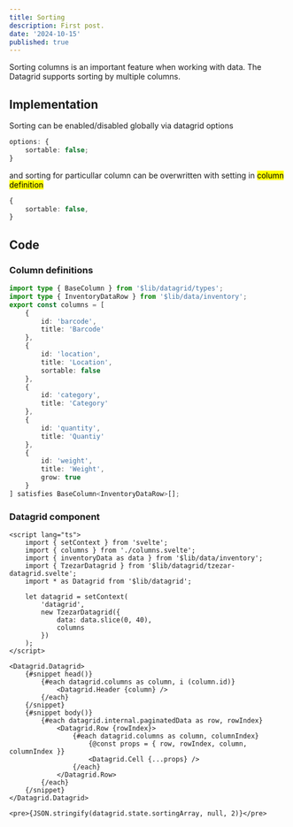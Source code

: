 ```yaml
---
title: Sorting
description: First post.
date: '2024-10-15'
published: true
---
```


<script>
  import Datagrid from './datagrid.svelte'
</script>

Sorting columns is an important feature when working with data. The Datagrid supports sorting by multiple columns.
<Datagrid />



## Implementation
Sorting can be enabled/disabled globally via datagrid options

```ts
options: {
	sortable: false;
}
```

and sorting for particullar column can be overwritten with setting in <mark>column definition</mark>

```ts
{
    sortable: false,
}
```

## Code

### Column definitions

```ts
import type { BaseColumn } from '$lib/datagrid/types';
import type { InventoryDataRow } from '$lib/data/inventory';
export const columns = [
	{
		id: 'barcode',
		title: 'Barcode'
	},
	{
		id: 'location',
		title: 'Location',
		sortable: false
	},
	{
		id: 'category',
		title: 'Category'
	},
	{
		id: 'quantity',
		title: 'Quantiy'
	},
	{
		id: 'weight',
		title: 'Weight',
		grow: true
	}
] satisfies BaseColumn<InventoryDataRow>[];
```

### Datagrid component

```svelte
<script lang="ts">
	import { setContext } from 'svelte';
	import { columns } from './columns.svelte';
	import { inventoryData as data } from '$lib/data/inventory';
	import { TzezarDatagrid } from '$lib/datagrid/tzezar-datagrid.svelte';
	import * as Datagrid from '$lib/datagrid';

	let datagrid = setContext(
		'datagrid',
		new TzezarDatagrid({
			data: data.slice(0, 40),
			columns
		})
	);
</script>

<Datagrid.Datagrid>
	{#snippet head()}
		{#each datagrid.columns as column, i (column.id)}
			<Datagrid.Header {column} />
		{/each}
	{/snippet}
	{#snippet body()}
		{#each datagrid.internal.paginatedData as row, rowIndex}
			<Datagrid.Row {rowIndex}>
				{#each datagrid.columns as column, columnIndex}
					{@const props = { row, rowIndex, column, columnIndex }}
					<Datagrid.Cell {...props} />
				{/each}
			</Datagrid.Row>
		{/each}
	{/snippet}
</Datagrid.Datagrid>

<pre>{JSON.stringify(datagrid.state.sortingArray, null, 2)}</pre>
```
